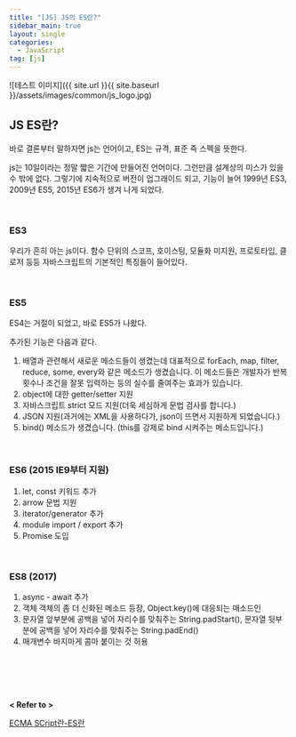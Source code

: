 ```yaml
---
title: "[JS] JS의 ES란?"
sidebar_main: true
layout: single
categories: 
  - JavaScript  
tag: [js]
---
```


![테스트 이미지]({{ site.url }}{{ site.baseurl }}/assets/images/common/js_logo.jpg)

## JS ES란?

바로 결론부터 말하자면 js는 언어이고, ES는 규격, 표준 즉 스펙을 뜻한다.

js는 10일이라는 정말 짧은 기간에 만들어진 언어이다. 그런만큼 설계상의 미스가 있을 수 밖에 없다.
그렇기에 지속적으로 버전이 업그래이드 되고, 기능이 늘어 1999년 ES3, 2009년 ES5, 2015년 ES6가 생겨 나게 되었다.

<br />

### ES3
우리가 흔히 아는 js이다. 함수 단위의 스코프, 호이스팅, 모듈화 미지원, 프로토타입, 클로저 등등 자바스크립트의 기본적인 특징들이 들어있다. 

<br />

### ES5
ES4는 거절이 되었고, 바로 ES5가 나왔다.

추가된 기능은 다음과 같다.
1. 배열과 관련해서 새로운 메소드들이 생겼는데 대표적으로 forEach, map, filter, reduce, some, every와 같은 메소드가 생겼습니다. 이 메소드들은 개발자가 반복 횟수나 조건을 잘못 입력하는 등의 실수를 줄여주는 효과가 있습니다.
2. object에 대한 getter/setter 지원
3. 자바스크립트 strict 모드 지원(더욱 세심하게 문법 검사를 합니다.)
4. JSON 지원(과거에는 XML을 사용하다가, json이 뜨면서 지원하게 되었습니다.)
5. bind() 메소드가 생겼습니다. (this를 강제로 bind 시켜주는 메소드입니다.)

<br />

### ES6 (2015 IE9부터 지원)

1. let, const 키워드 추가
2. arrow 문법 지원
3. iterator/generator 추가
4. module import / export 추가
5. Promise 도입

<br />

### ES8 (2017)

1. async - await 추가
2. 객체 객체의 좀 더 신화된 메소드 등장, Object.key()에 대응되는 매소드인 
3. 문자열 앞부분에 공백을 넣어 자리수를 맞춰주는 String.padStart(), 문자열 뒷부분에 공백을 넣어 자리수를 맞춰주는 String.padEnd()
4. 매개변수 바지마게 콤마 붙이는 것 허용

<br /><br /><br /><br />

**< Refer to >**<br />

[ECMA SCript란-ES란](https://usefultoknow.tistory.com/entry/ECMA-SCript%EB%9E%80-ES%EB%9E%80)
